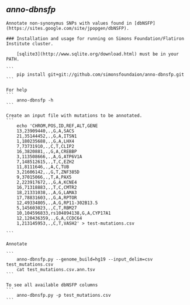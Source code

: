 ## _anno-dbnsfp_

    Annotate non-synonymus SNPs with values found in [dbNSFP](https://sites.google.com/site/jpopgen/dbNSFP).
    
    ### Installation and usage for running on Simons Foundation/Flatiron Institute cluster. 

        [sqlite3](http://www.sqlite.org/download.html) must be in your PATH.

    ```
        pip install git+git://github.com/simonsfoundaion/anno-dbnsfp.git
    ```
    
    For help
    ```
        anno-dbnsfp -h
    ```
    
    Create an input file with mutations to be annotated.
    ```
        echo 'CHROM,POS,ID,REF,ALT,GENE
        13,23909440,.,G,A,SACS
        21,35144452,.,G,A,ITSN1
        1,180235688,.,G,A,LHX4
        7,73731910,.,C,T,CLIP2
        16,3820881,.,G,A,CREBBP
        3,113508666,.,A,G,ATP6V1A
        7,148512615,.,T,C,EZH2
        11,8111646,.,A,C,TUB
        3,21606142,.,G,T,ZNF385D
        9,37015066,.,T,A,PAX5
        2,223917672,.,G,A,KCNE4
        16,71318883,.,T,C,CMTR2
        18,21331038,.,A,G,LAMA3
        17,78831603,.,G,A,RPTOR
        12,49334805,.,A,G,RP11-302B13.5
        5,145603023,.,C,T,RBM27
        10,104596833,rs104894138,G,A,CYP17A1
        12,120436359,.,G,A,CCDC64
        1,213145953,.,C,T,VASH2' > test-mutations.csv
        
    ```

    Annotate

    ```
        anno-dbnsfp.py --genome_build=hg19 --input_delim=csv test_mutations.csv
        cat test_mutations.csv.ann.tsv
    ```

    To see all available dbNSFP columns
    ```
        anno-dbnsfp.py -p test_mutations.csv 
    ```



